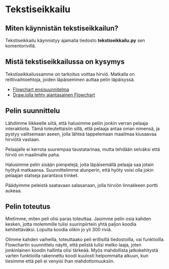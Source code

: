 # Tekstiseikkailu 

## Miten käynnistän tekstiseikkailun?

Tekstiseikkailu käynnistyy ajamalla tiedosto **tekstiseikkailu.py** sen komentorivillä.

## Mistä tekstiseikkailussa on kysymys 

Tekstiseikkailussamme on tarkoitus voittaa hirviö. Matkalla on reittivaihtoehtoja, joiden läpäiseminen auttaa pelin läpäisyssä.

* [Flowchart ensisuunnitelma](flow-ekaversio.png)
* [Draw.iolla tehty ajantasainen Flowchart](tekstiseikkailu-flowchart.png)

## Pelin suunnittelu

Lähdimme liikkeelle siitä, että halusimme peliin jonkin verran pelaaja interaktiota. Tämä toteutettaisiin sillä, että pelaaja antaa oman nimensä, ja pystyy valitsemaan aseen, jolla lähteä tappelemaan maailmaa kiusaavaa hirviötä vastaan.

Pelaajalle ei kerrota suurempaa taustatarinaa, mutta tehdään selväksi että hirviö on maailmalle paha.

Halusimme pelin sisään pienpelejä, joita läpäisemällä pelaaja saa jotain hyötyä matkaansa. Suunnittelimme alunperin, että hyöty voisi olla jokin pelaajan statseja parantava trinket. 

Päädyimme peleistä saatavaan salasanaan, jolla hirviön linnakkeen portti aukeaa. 

## Pelin toteutus

Mietimme, miten peli olisi paras toteuttaa. Jaoimme pelin osia kahden kesken, jotta molemmille tulisi suurinpiirtein yhtä paljon koodia kehitettäväksi. Lopulta koodia olikin jo yli 300 riviä.

Olimme kahden vaiheilla, toteuttaako peli erillisillä tiedostoilla, vai funktioilla. Flowchartin suunnittelu näytti, että pelistä tulisi melko laaja, joten jonkinlainen koodin hallinta olisi tärkeää. Myös mahdollista jatkokehitystä varten funktioilla rakennettu koodi kuulosti helpommalta alkuun, kun tiesimme että peli ei venyisi ihan mahdottomuuksiin.

